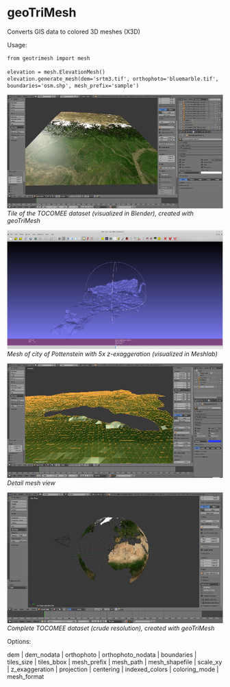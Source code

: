 # geoTriMesh


Converts GIS data to colored 3D meshes (X3D)

Usage:

	from geotrimesh import mesh

	elevation = mesh.ElevationMesh()
	elevation.generate_mesh(dem='srtm3.tif', orthophoto='bluemarble.tif', boundaries='osm.shp', mesh_prefix='sample')

![alt text](./demodata/sample_lq.png "Himalaya")
*Tile of the TOCOMEE dataset (visualized in Blender), created with geoTriMesh*

![alt text](./demodata/sample3_lq.png "Pottenstein mesh")
*Mesh of city of Pottenstein with 5x z-exaggeration  (visualized in Meshlab)*

![alt text](./demodata/sample4_lq.png "Pottenstein mesh detail")
*Detail mesh view*

![alt text](./demodata/sample5_lq.png "Globe")
*Complete TOCOMEE dataset (crude resolution), created with geoTriMesh*



Options:

dem
| 	dem_nodata
| 	orthophoto
| 	orthophoto_nodata
| 	boundaries
| 	tiles_size
| 	tiles_bbox
| 	mesh_prefix
| 	mesh_path
| 	mesh_shapefile
| 	scale_xy
| 	z_exaggeration
| 	projection
| 	centering
| 	indexed_colors
| 	coloring_mode
| 	mesh_format

